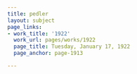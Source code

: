 ```yaml
---
title: pedler
layout: subject
page_links:
- work_title: '1922'
  work_url: pages/works/1922
  page_title: Tuesday, January 17, 1922
  page_anchor: page-1913

---
```

